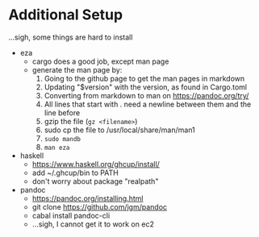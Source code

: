 # Additional Setup

...sigh, some things are hard to install

- eza
  - cargo does a good job, except man page
  - generate the man page by:
    1. Going to the github page to get the man pages in markdown
    2. Updating "$version" with the version, as found in Cargo.toml
    3. Converting from markdown to man on https://pandoc.org/try/
    4. All lines that start with . need a newline between them and the line before
    5. gzip the file (`gz <filename>`)
    6. sudo cp the file to /usr/local/share/man/man1
    7. `sudo mandb`
    8. `man eza`
- haskell
  - https://www.haskell.org/ghcup/install/
  - add ~/.ghcup/bin to PATH
  - don't worry about package "realpath"
- pandoc
  - https://pandoc.org/installing.html
  - git clone https://github.com/jgm/pandoc
  - cabal install pandoc-cli
  - ...sigh, I cannot get it to work on ec2
